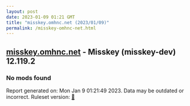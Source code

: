 ```yaml
---
layout: post
date: 2023-01-09 01:21 GMT
title: "misskey.omhnc.net (2023/01/09)"
permalink: /misskey-omhnc-net.html
---
```



## [misskey.omhnc.net](https://misskey.omhnc.net) - Misskey (misskey-dev) 12.119.2

### No mods found

Report generated on: Mon Jan  9 01:21:49 2023. Data may be outdated or incorrect.
Ruleset version: [🏀](/version-basketball)
